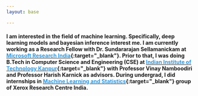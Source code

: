 ```yaml
---
layout: base

---
```



#### I am interested in the field of machine learning. Specifically, deep learning models and bayesian inference interest me. I am currently working as a Research Fellow with Dr. Sundararajan Sellamanickam at [<font color="#3498DB">Microsoft Research India</font>](https://www.microsoft.com/en-us/research/lab/microsoft-research-india/){:target="_blank"}. Prior to that, I was doing B.Tech in Computer Science and Engineering (CSE) at [<font color="#3498DB">Indian Institute of Technology Kanpur</font>](http://www.cse.iitk.ac.in/){:target="_blank"} with Professor Vinay Namboodiri and Professor Harish Karnick as advisors. During undergrad, I did internships in [<font color="#3498DB">Machine Learning and Statistics</font>](http://www.xrci.xerox.com/data-analytics/machine-learning-and-statistics){:target="_blank"} group of Xerox Research Centre India.
